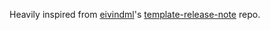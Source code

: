 Heavily inspired from [eivindml](https://github.com/eivindml/)'s [template-release-note](https://github.com/eivindml/template-release-note) repo.
